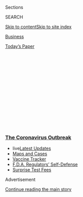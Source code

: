 <div id="app">

<div>

<div>

<div>

<div class="NYTAppHideMasthead css-1q2w90k e1suatyy0">

<div class="section css-ui9rw0 e1suatyy2">

<div class="css-eph4ug er09x8g0">

<div class="css-6n7j50">

</div>

<span class="css-1dv1kvn">Sections</span>

<div class="css-10488qs">

<span class="css-1dv1kvn">SEARCH</span>

</div>

[Skip to content](#site-content)[Skip to site
index](#site-index)

</div>

<div id="masthead-section-label" class="css-1wr3we4 eaxe0e00">

[Business](https://www.nytimes3xbfgragh.onion/section/business)

</div>

<div class="css-10698na e1huz5gh0">

</div>

</div>

<div id="masthead-bar-one" class="section hasLinks css-15hmgas e1csuq9d3">

<div class="css-uqyvli e1csuq9d0">

</div>

<div class="css-1uqjmks e1csuq9d1">

</div>

<div class="css-9e9ivx">

[](https://myaccount.nytimes3xbfgragh.onion/auth/login?response_type=cookie&client_id=vi)

</div>

<div class="css-1bvtpon e1csuq9d2">

[Today’s
Paper](https://www.nytimes3xbfgragh.onion/section/todayspaper)

</div>

</div>

</div>

</div>

<div data-aria-hidden="false">

<div id="site-content" data-role="main">

<div>

<div class="css-1aor85t" style="opacity:0.000000001;z-index:-1;visibility:hidden">

<div class="css-1hqnpie">

<div class="css-epjblv">

<span class="css-17xtcya">[Business](/section/business)</span><span class="css-x15j1o">|</span><span class="css-fwqvlz">Airline
Job Cuts Could Pressure Congress and Trump on
Stimulus</span>

</div>

<div class="css-k008qs">

<div class="css-1iwv8en">

<span class="css-18z7m18"></span>

<div>

</div>

</div>

<span class="css-1n6z4y">https://nyti.ms/32iS6ry</span>

<div class="css-1705lsu">

<div class="css-4xjgmj">

<div class="css-4skfbu" data-role="toolbar" data-aria-label="Social Media Share buttons, Save button, and Comments Panel with current comment count" data-testid="share-tools">

  - 
  - 
  - 
  - 
    
    <div class="css-6n7j50">
    
    </div>

  - 
  - 

</div>

</div>

</div>

</div>

</div>

</div>

<div class="css-13pd83m">

<div class="css-l9svim">

### [<span class="css-pa1jbp"><span class="css-1rxm0ex">The Coronavirus</span><span class="css-1rxm0ex"> Outbreak</span></span>](https://www.nytimes3xbfgragh.onion/news-event/coronavirus?name=styln-coronavirus-markets&region=TOP_BANNER&block=storyline_menu_recirc&action=click&pgtype=Article&impression_id=beea3560-f4cb-11ea-8c3b-3fc590030245&variant=undefined)

  - <span class="css-1qkutce"><span class="css-12clwdu">live</span>[Latest
    Updates](https://www.nytimes3xbfgragh.onion/2020/09/11/world/covid-19-coronavirus.html?name=styln-coronavirus-markets&region=TOP_BANNER&block=storyline_menu_recirc&action=click&pgtype=Article&impression_id=beea3561-f4cb-11ea-8c3b-3fc590030245&variant=undefined)</span>
  - <span class="css-1qkutce">[Maps and
    Cases](https://www.nytimes3xbfgragh.onion/interactive/2020/us/coronavirus-us-cases.html?name=styln-coronavirus-markets&region=TOP_BANNER&block=storyline_menu_recirc&action=click&pgtype=Article&impression_id=beea5c70-f4cb-11ea-8c3b-3fc590030245&variant=undefined)</span>
  - <span class="css-1qkutce">[Vaccine
    Tracker](https://www.nytimes3xbfgragh.onion/interactive/2020/science/coronavirus-vaccine-tracker.html?name=styln-coronavirus-markets&region=TOP_BANNER&block=storyline_menu_recirc&action=click&pgtype=Article&impression_id=beea5c71-f4cb-11ea-8c3b-3fc590030245&variant=undefined)</span>
  - <span class="css-1qkutce">[F.D.A. Regulators’
    Self-Defense](https://www.nytimes3xbfgragh.onion/2020/09/10/us/politics/fda-coronavirus-vaccine.html?name=styln-coronavirus-markets&region=TOP_BANNER&block=storyline_menu_recirc&action=click&pgtype=Article&impression_id=beea5c72-f4cb-11ea-8c3b-3fc590030245&variant=undefined)</span>
  - <span class="css-1qkutce">[Surprise Test
    Fees](https://www.nytimes3xbfgragh.onion/2020/09/09/upshot/coronavirus-surprise-test-fees.html?name=styln-coronavirus-markets&region=TOP_BANNER&block=storyline_menu_recirc&action=click&pgtype=Article&impression_id=beea5c73-f4cb-11ea-8c3b-3fc590030245&variant=undefined)</span>

</div>

</div>

<div id="top-wrapper" class="css-1sy8kpn">

<div id="top-slug" class="css-l9onyx">

Advertisement

</div>

[Continue reading the main
story](#after-top)

<div class="ad top-wrapper" style="text-align:center;height:100%;display:block;min-height:250px">

<div id="top" class="place-ad" data-position="top" data-size-key="top">

</div>

</div>

<div id="after-top">

</div>

</div>

<div>

<div id="sponsor-wrapper" class="css-1hyfx7x">

<div id="sponsor-slug" class="css-19vbshk">

Supported by

</div>

[Continue reading the main
story](#after-sponsor)

<div id="sponsor" class="ad sponsor-wrapper" style="text-align:center;height:100%;display:block">

</div>

<div id="after-sponsor">

</div>

</div>

<div class="css-186x18t">

</div>

<div class="css-1vkm6nb ehdk2mb0">

# Airline Job Cuts Could Pressure Congress and Trump on Stimulus

</div>

American Airlines said it would furlough 19,000 workers if lawmakers do
not extend aid to the industry, which has been hammered by the pandemic.

<div class="css-79elbk" data-testid="photoviewer-wrapper">

<div class="css-z3e15g" data-testid="photoviewer-wrapper-hidden">

</div>

<div class="css-1a48zt4 ehw59r15" data-testid="photoviewer-children">

![<span class="css-16f3y1r e13ogyst0" data-aria-hidden="true">Passenger
airlines received $25 billion to help pay workers during the pandemic,
but that aid is
ending.</span><span class="css-cnj6d5 e1z0qqy90" itemprop="copyrightHolder"><span class="css-1ly73wi e1tej78p0">Credit...</span><span><span>Josh
Ritchie for The New York
Times</span></span></span>](https://static01.graylady3jvrrxbe.onion/images/2020/08/25/business/25airline/merlin_173333913_3083b147-be2c-4cee-b161-1600131dd462-articleLarge.jpg?quality=75&auto=webp&disable=upscale)

</div>

</div>

<div class="css-18e8msd">

<div class="css-pdw9fk epjyd6m0">

<div class="css-1txwxcy ey68jwv0" data-aria-hidden="true">

[![Niraj
Chokshi](https://static01.graylady3jvrrxbe.onion/images/2018/02/20/multimedia/author-niraj-chokshi/author-niraj-chokshi-thumbLarge.jpg
"Niraj Chokshi")](https://www.nytimes3xbfgragh.onion/by/niraj-chokshi)[![Ben
Casselman](https://static01.graylady3jvrrxbe.onion/images/2018/11/09/multimedia/author-ben-casselman/author-ben-casselman-thumbLarge.png
"Ben Casselman")](https://www.nytimes3xbfgragh.onion/by/ben-casselman)

</div>

<div class="css-1baulvz">

By [<span class="css-1baulvz" itemprop="name">Niraj
Chokshi</span>](https://www.nytimes3xbfgragh.onion/by/niraj-chokshi) and
[<span class="css-1baulvz last-byline" itemprop="name">Ben
Casselman</span>](https://www.nytimes3xbfgragh.onion/by/ben-casselman)

</div>

</div>

  - Aug. 25,
    2020

  - 
    
    <div class="css-4xjgmj">
    
    <div class="css-d8bdto" data-role="toolbar" data-aria-label="Social Media Share buttons, Save button, and Comments Panel with current comment count" data-testid="share-tools">
    
      - 
      - 
      - 
      - 
        
        <div class="css-6n7j50">
        
        </div>
    
      - 
      - 
    
    </div>
    
    </div>

</div>

</div>

<div class="section meteredContent css-1r7ky0e" name="articleBody" itemprop="articleBody">

<div class="css-1fanzo5 StoryBodyCompanionColumn">

<div class="css-53u6y8">

American Airlines warned employees on Tuesday that it would cut up to
19,000 workers on Oct. 1, saying that there was little sign that the
pandemic-induced reluctance to travel was diminishing.

The airline is looking to cut thousands of flight attendants, pilots,
technicians, gate agents and other staff, it said. Including buyouts,
retirements and leaves of absence, the company expects to have about
40,000 fewer employees on Oct. 1 than it did before the pandemic, a 30
percent decline in its work force.

American is just the latest airline to predict bad news. Earlier this
summer, United Airlines said that it could furlough [as many as 36,000
employees](https://www.nytimes3xbfgragh.onion/2020/07/09/business/united-airlines-says-it-could-furlough-up-to-36000-workers.html)
in the fall. And, on Monday, Delta Air Lines
[warned](https://www.nytimes3xbfgragh.onion/live/2020/08/24/business/stock-market-today-coronavirus/delta-says-it-will-need-to-furlough-2000-pilots-in-october)
that it might have to furlough as many as 1,941 pilots in October, even
after nearly as many had accepted buyouts.

While weak demand is spurring these announcements, the airlines are also
seeking to put pressure on Congress and the Trump administration to
strike a deal on another coronavirus stimulus package. Passenger
airlines received $25 billion to help pay workers under a March
legislative package, with American alone receiving $5.8 billion.

</div>

</div>

<div class="css-1fanzo5 StoryBodyCompanionColumn">

<div class="css-53u6y8">

Evidence is mounting that the once-strong economic recovery is [losing
steam](https://www.nytimes3xbfgragh.onion/2020/08/21/business/economy/coronavirus-economic-recovery.html).
Hiring [slowed in
July](https://www.nytimes3xbfgragh.onion/2020/08/07/business/economy/july-jobs-report.html),
and various indicators suggest it has slumped further in August. Weekly
claims for unemployment benefits have [jumped back above one
million](https://www.nytimes3xbfgragh.onion/2020/08/20/business/economy/unemployment-claims.html),
reversing a gradual decline. And new data on Tuesday showed that
[consumer confidence
fell](https://conference-board.org/data/consumerconfidence.cfm) in
August to its lowest level since the pandemic took hold.

</div>

</div>

<div>

</div>

<div class="css-1fanzo5 StoryBodyCompanionColumn">

<div class="css-53u6y8">

Economists attribute the slowdown, at least in part, to the waning
federal support for families and businesses. The $600 a week in extra
unemployment benefits that Congress approved in March expired at the end
of July. The [Paycheck Protection
Program](https://www.nytimes3xbfgragh.onion/2020/08/06/business/small-businesses-relief-program-ending.html),
which provided grants and low-interest loans to small businesses, ended
this month. And the $1,200 tax rebates that appeared in bank accounts
and mailboxes starting in mid-April have not been
repeated.

<div id="NYT_MAIN_CONTENT_1_REGION" class="css-9tf9ac">

<div>

<div id="styln-covid-updates-markets" class="section interactive-content interactive-size-medium css-1ftcdic">

<div class="css-17ih8de interactive-body">

<div id="styln-briefing-block">

<div class="briefing-block-header-section">

# [Latest Updates: The Coronavirus Outbreak and the Economy](https://www.nytimes3xbfgragh.onion/live/2020/09/11/business/stock-market-today-coronavirus?action=click&pgtype=Article&state=default&region=MAIN_CONTENT_1&context=storylines_live_updates)

</div>

<div class="briefing-block-lb-items">

<div class="briefing-block-update-time">

[11h
ago](https://www.nytimes3xbfgragh.onion/live/2020/09/11/business/stock-market-today-coronavirus?action=click&pgtype=Article&state=default&region=MAIN_CONTENT_1&context=storylines_live_updates#the-nyse-may-move-its-data-center-out-of-new-jersey-in-response-to-a-proposed-tax)

</div>

<div>

[The N.Y.S.E. may move its data center out of New Jersey in response to
a proposed
tax.](https://www.nytimes3xbfgragh.onion/live/2020/09/11/business/stock-market-today-coronavirus?action=click&pgtype=Article&state=default&region=MAIN_CONTENT_1&context=storylines_live_updates#the-nyse-may-move-its-data-center-out-of-new-jersey-in-response-to-a-proposed-tax)

</div>

<div class="briefing-block-update-time">

[14h
ago](https://www.nytimes3xbfgragh.onion/live/2020/09/11/business/stock-market-today-coronavirus?action=click&pgtype=Article&state=default&region=MAIN_CONTENT_1&context=storylines_live_updates#the-federal-budget-deficit-hit-3-trillion-as-of-august)

</div>

<div>

[The federal budget deficit hit $3 trillion as of
August.](https://www.nytimes3xbfgragh.onion/live/2020/09/11/business/stock-market-today-coronavirus?action=click&pgtype=Article&state=default&region=MAIN_CONTENT_1&context=storylines_live_updates#the-federal-budget-deficit-hit-3-trillion-as-of-august)

</div>

<div class="briefing-block-update-time">

[14h
ago](https://www.nytimes3xbfgragh.onion/live/2020/09/11/business/stock-market-today-coronavirus?action=click&pgtype=Article&state=default&region=MAIN_CONTENT_1&context=storylines_live_updates#warner-bros-pushes-the-release-of-wonder-woman-1984-to-christmas)

</div>

<div>

[Warner Bros. pushes the release of ‘Wonder Woman 1984’ to
Christmas.](https://www.nytimes3xbfgragh.onion/live/2020/09/11/business/stock-market-today-coronavirus?action=click&pgtype=Article&state=default&region=MAIN_CONTENT_1&context=storylines_live_updates#warner-bros-pushes-the-release-of-wonder-woman-1984-to-christmas)

</div>

</div>

<div class="briefing-block-footer">

<div class="briefing-block-footer-meta">

[See more
updates](https://www.nytimes3xbfgragh.onion/live/2020/09/11/business/stock-market-today-coronavirus?action=click&pgtype=Article&state=default&region=MAIN_CONTENT_1&context=storylines_live_updates)

</div>

<div class="briefing-block-briefinglinks">

<span>More live coverage:</span>
[Global](https://www.nytimes3xbfgragh.onion/2020/09/11/world/covid-19-coronavirus.html?action=click&pgtype=Article&state=default&region=MAIN_CONTENT_1&context=storylines_live_updates)

</div>

</div>

</div>

</div>

</div>

</div>

</div>

House Democrats passed a bill months ago that would extend or replace
many of those programs, while Senate Republicans have struggled to
coalesce around generally smaller measures. Efforts to find a compromise
between Democrats and the administration collapsed, and Congress left
town for its summer recess without reaching a deal. President Trump this
month announced a series of executive actions to help unemployed workers
and others, but those programs have been slow to roll out and diverted
existing funds instead of doling out new aid. Only Congress can allocate
new funds.

For many businesses, time is running out. Cases of the virus are falling
but remain high in much of the country, making a full reopening of the
economy impossible. Entire sectors, such as live entertainment,
hospitality and travel, remain either shut down or severely restricted.
And experts warn that the longer the crisis persists, the more lasting
the damage will be: Furloughs will turn into permanent job losses,
short-term business closures will lead to bankruptcies, and sectors that
were relatively insulated from the pandemic will suffer as the public
health crisis morphs into a more traditional recession.

</div>

</div>

<div class="css-1fanzo5 StoryBodyCompanionColumn">

<div class="css-53u6y8">

“This is not a stopgap crisis,” said John Lettieri, president of the
Economic Innovation Group, a Washington research organization. “It is a
prolonged, deep, far-reaching crisis that is going to challenge the
ability of businesses to survive.”

Things could get worse in the coming months. Restaurants and other
businesses that have been able to shift some operations outdoors will
struggle when the weather turns colder. And health experts warn that
infections are likely to rise again in the fall and winter. That means
businesses have to prepare for the crisis to last well into 2021 — which
in many cases will mean further layoffs and cost-cutting.

</div>

</div>

<div class="css-79elbk" data-testid="photoviewer-wrapper">

<div class="css-z3e15g" data-testid="photoviewer-wrapper-hidden">

</div>

<div class="css-1a48zt4 ehw59r15" data-testid="photoviewer-children">

![<span class="css-16f3y1r e13ogyst0" data-aria-hidden="true">American
said it would have to furlough about 8,100 flight attendants and 1,600
pilots — those two groups will account for about half of the total job
cuts at the
airline.</span><span class="css-cnj6d5 e1z0qqy90" itemprop="copyrightHolder"><span class="css-1ly73wi e1tej78p0">Credit...</span><span>Shannon
Stapleton/Reuters</span></span>](https://static01.graylady3jvrrxbe.onion/images/2020/08/25/business/25-markets-brf-american/merlin_176113992_5f709cdf-5b12-4591-902c-3e085ff255e6-articleLarge.jpg?quality=75&auto=webp&disable=upscale)

</div>

</div>

<div class="css-1fanzo5 StoryBodyCompanionColumn">

<div class="css-53u6y8">

“It’s one thing to make do for a month or two months, it’s another thing
to make do for six, nine, 12 months,” Mr. Lettieri said.

Airlines are preparing for a long slog. They and their employees were
hopeful this month about the prospects for a union-led effort to renew
the [$25 billion
program](https://www.nytimes3xbfgragh.onion/live/2020/08/05/business/stock-market-today-coronavirus/republican-senators-back-an-extension-of-support-for-airlines)
included in the CARES Act in March. A bipartisan majority in the House
of Representatives, [more than a dozen Senate
Republicans](https://www.nytimes3xbfgragh.onion/live/2020/08/05/business/stock-market-today-coronavirus#republican-senators-back-an-extension-of-support-for-airlines)
and Mr. Trump expressed support for the extension. But the failure of
the stimulus talks has forced airlines like American to prepare deep job
cuts.

The furloughs there will disproportionately affect flight attendants,
who are expected to account for more than 40 percent of the cuts. In
addition to the 19,000 workers it is cutting, American said thousands of
other employees had agreed to take buyouts, early retirement or
temporary leaves of absence.

“We must prepare for the possibility that our nation’s leadership will
not be able to find a way to further support aviation professionals and
the service we provide, especially to smaller communities,” American’s
chief executive, Doug Parker, and president, Robert Isom, said in a
letter to workers announcing the cuts. They encouraged employees to
contact lawmakers to ask for stimulus funding for the industry.

</div>

</div>

<div class="css-1fanzo5 StoryBodyCompanionColumn">

<div class="css-53u6y8">

Some airline workers have been able to mitigate or avoid cuts by
agreeing to concessions. On Tuesday, for example, the pilots’ union for
Spirit Airlines said that nearly half of its members had agreed to work
fewer hours to prevent 600 cuts. Still, nationally, more than 11,000
airline pilots have received furlough warnings, according to the Air
Line Pilots
Association.

</div>

</div>

<div class="css-79elbk" data-testid="photoviewer-wrapper">

<div class="css-z3e15g" data-testid="photoviewer-wrapper-hidden">

</div>

<div class="css-1a48zt4 ehw59r15" data-testid="photoviewer-children">

<div class="css-1xdhyk6 erfvjey0">

<span class="css-1ly73wi e1tej78p0">Image</span>

<div class="css-zjzyr8">

<div data-testid="lazyimage-container" style="height:257.77777777777777px">

</div>

</div>

</div>

<span class="css-16f3y1r e13ogyst0" data-aria-hidden="true">Efforts to
reassure travelers that airlines are taking safety precautions have not
worked to bring back customers in
force.</span><span class="css-cnj6d5 e1z0qqy90" itemprop="copyrightHolder"><span class="css-1ly73wi e1tej78p0">Credit...</span><span>Andrew
Caballero-Reynolds/Agence France-Presse — Getty Images</span></span>

</div>

</div>

<div class="css-1fanzo5 StoryBodyCompanionColumn">

<div class="css-53u6y8">

Based on current demand, American expects to fly less than half as many
flights in the final three months of 2020 as it did a year earlier. The
airline had taken an aggressive approach to restoring flights early in
the summer, but [pulled
back](https://www.nytimes3xbfgragh.onion/live/2020/08/20/business/stock-market-today-coronavirus/american-airlines-to-stop-flights-to-15-cities-after-government-aid-ends)
as the recovery stalled in July when virus cases surged.

Last month, United said it expected travel would remain below 50 percent
of previous levels until a vaccine is widely distributed, which it
doesn’t expect until late 2021. Southwest Airlines, which has said it
has no plans for substantial job cuts this year, said last week that it
expected October capacity to be down about 40 to 50 percent.

Over all, domestic travel is down 44 percent while international flights
are down 75 percent, according to Airlines for America, an industry
association. The flights that are running are just over half as full as
they were last year and most industry executives and analysts expect it
will be three to four years before travel recovers to 2019 levels.

Even good news is relative for airlines. Sunday was the second-best
travel day of the pandemic, with more than 840,000 people screened by
the Transportation Security Administration at airport checkpoints. That
amounted to about 34 percent of the people screened a year earlier.

Airlines may also cut back on flights in October. The CARES Act had
allowed the Transportation Department to require companies that receive
aid to continue to serve destinations they had before the pandemic. But
those requirements expire on Sept. 30 after the department declined to
extend them this month.

</div>

</div>

<div class="css-1fanzo5 StoryBodyCompanionColumn">

<div class="css-53u6y8">

As a result, many small airports could lose service. Already, [American
has
said](https://www.nytimes3xbfgragh.onion/live/2020/08/20/business/stock-market-today-coronavirus#american-airlines-to-stop-flights-to-15-cities-after-government-aid-ends)
it will stop flying to cities like New Haven, Conn.; Dubuque, Iowa;
Joplin, Mo.; and Kalamazoo, Mich.

Airlines have gone to great lengths to try to comfort a hesitant public,
including by imposing mask requirements, cleaning planes frequently and
limiting seating capacity.

But those changes have not brought passengers back in force, especially
lucrative business travelers. Airline revenues fell more than 86 percent
in the second quarter of the year, according to Airlines for America,
and the industry is expected to lose billions of dollars each month
through the end of the year.

</div>

</div>

<div>

</div>

</div>

<div>

</div>

<div>

</div>

<div>

</div>

<div>

<div id="bottom-wrapper" class="css-1ede5it">

<div id="bottom-slug" class="css-l9onyx">

Advertisement

</div>

[Continue reading the main
story](#after-bottom)

<div id="bottom" class="ad bottom-wrapper" style="text-align:center;height:100%;display:block;min-height:90px">

</div>

<div id="after-bottom">

</div>

</div>

</div>

</div>

</div>

## Site Index

<div>

</div>

## Site Information Navigation

  - [© <span>2020</span> <span>The New York Times
    Company</span>](https://help.nytimes3xbfgragh.onion/hc/en-us/articles/115014792127-Copyright-notice)

<!-- end list -->

  - [NYTCo](https://www.nytco.com/)
  - [Contact
    Us](https://help.nytimes3xbfgragh.onion/hc/en-us/articles/115015385887-Contact-Us)
  - [Work with us](https://www.nytco.com/careers/)
  - [Advertise](https://nytmediakit.com/)
  - [T Brand Studio](http://www.tbrandstudio.com/)
  - [Your Ad
    Choices](https://www.nytimes3xbfgragh.onion/privacy/cookie-policy#how-do-i-manage-trackers)
  - [Privacy](https://www.nytimes3xbfgragh.onion/privacy)
  - [Terms of
    Service](https://help.nytimes3xbfgragh.onion/hc/en-us/articles/115014893428-Terms-of-service)
  - [Terms of
    Sale](https://help.nytimes3xbfgragh.onion/hc/en-us/articles/115014893968-Terms-of-sale)
  - [Site
    Map](https://spiderbites.nytimes3xbfgragh.onion)
  - [Help](https://help.nytimes3xbfgragh.onion/hc/en-us)
  - [Subscriptions](https://www.nytimes3xbfgragh.onion/subscription?campaignId=37WXW)

</div>

</div>

</div>

</div>
